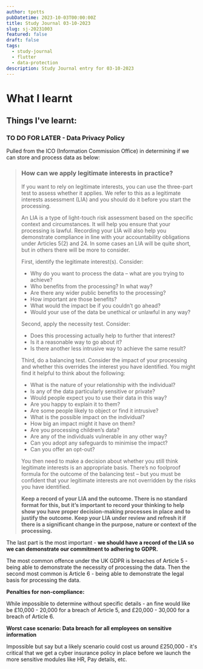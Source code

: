 ```yaml
---
author: tpotts
pubDatetime: 2023-10-03T00:00:00Z
title: Study Journal 03-10-2023
slug: sj-20231003
featured: false
draft: false
tags:
  - study-journal
  - flutter
  - data-protection
description: Study Journal entry for 03-10-2023
---
```


# What I learnt

## Things I've learnt:

### TO DO FOR LATER - Data Privacy Policy

Pulled from the ICO (Information Commission Office) in determining if we can store and process data as below:

> ### How can we apply legitimate interests in practice?
>
> If you want to rely on legitimate interests, you can use the three-part test to assess whether it applies. We refer to this as a legitimate interests assessment (LIA) and you should do it before you start the processing.
>
> An LIA is a type of light-touch risk assessment based on the specific context and circumstances. It will help you ensure that your processing is lawful. Recording your LIA will also help you demonstrate compliance in line with your accountability obligations under Articles 5(2) and 24. In some cases an LIA will be quite short, but in others there will be more to consider.
>
> First, identify the legitimate interest(s). Consider:
>
> - Why do you want to process the data – what are you trying to achieve?
> - Who benefits from the processing? In what way?
> - Are there any wider public benefits to the processing?
> - How important are those benefits?
> - What would the impact be if you couldn’t go ahead?
> - Would your use of the data be unethical or unlawful in any way?
>
> Second, apply the necessity test. Consider:
>
> - Does this processing actually help to further that interest?
> - Is it a reasonable way to go about it?
> - Is there another less intrusive way to achieve the same result?
>
> Third, do a balancing test. Consider the impact of your processing and whether this overrides the interest you have identified. You might find it helpful to think about the following:
>
> - What is the nature of your relationship with the individual?
> - Is any of the data particularly sensitive or private?
> - Would people expect you to use their data in this way?
> - Are you happy to explain it to them?
> - Are some people likely to object or find it intrusive?
> - What is the possible impact on the individual?
> - How big an impact might it have on them?
> - Are you processing children’s data?
> - Are any of the individuals vulnerable in any other way?
> - Can you adopt any safeguards to minimise the impact?
> - Can you offer an opt-out?
>
> You then need to make a decision about whether you still think legitimate interests is an appropriate basis. There’s no foolproof formula for the outcome of the balancing test – but you must be confident that your legitimate interests are not overridden by the risks you have identified.
>
> **Keep a record of your LIA and the outcome. There is no standard format for this, but it’s important to record your thinking to help show you have proper decision-making processes in place and to justify the outcome. Keep your LIA under review and refresh it if there is a significant change in the purpose, nature or context of the processing.**

The last part is the most important - **we should have a record of the LIA so we can demonstrate our commitment to adhering to GDPR.**

The most common offence under the UK GDPR is breaches of Article 5 - being able to demonstrate the necessity of processing the data. Then the second most common is Article 6 - being able to demonstrate the legal basis for processing the data.

**Penalties for non-compliance:**

While impossible to determine without specific details - an fine would like be £10,000 - 20,000 for a breach of Article 5, and £20,000 - 30,000 for a breach of Article 6.

**Worst case scenario: Data breach for all employees on sensitive information**

Impossible but say but a likely scenario could cost us around £250,000 - it's critical that we get a cyber insurance policy in place before we launch the more sensitive modules like HR, Pay details, etc.
